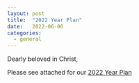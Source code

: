 ```yaml
---
layout: post
title:  "2022 Year Plan"
date:   2022-06-06
categories: 
  - general
---
```


Dearly beloved in Christ,

Please see attached for our [2022 Year Plan](https://ebenezermarthomachurch.org/assets/YearPlan/YP2022.pdf)
